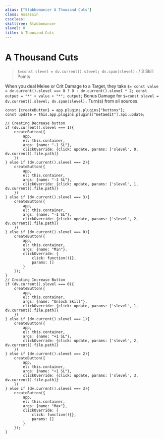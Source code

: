 ```yaml
---
alias: ["Stabbomancer A Thousand Cuts"]
class: Assassin
cssclass: 
skilltree: Stabbomancer
slevel: 0
title: A Thousand Cuts
---
```


# A Thousand Cuts
> `$=const slevel = dv.current().slevel; dv.span(slevel);` / 3 Skill Points

When you deal Melee or Crit Damage to a Target, they take `$= const value = dv.current().slevel === 0 ? 0 : dv.current().slevel * 2; const output = "*" + value + "*"; output;` Bonus Damage for `$=const slevel = dv.current().slevel; dv.span(slevel);` Turn(s) from all sources.

```dataviewjs
const {createButton} = app.plugins.plugins["buttons"];
const update = this.app.plugins.plugins["metaedit"].api.update;

// Creating Decrease button
if (dv.current().slevel === 1){
    createButton({
        app,
        el: this.container,
        args: {name: "-1 SL"}, 
        clickOverride: {click: update, params: ['slevel', 0, dv.current().file.path]}
    })
} else if (dv.current().slevel === 2){
    createButton({
        app,
        el: this.container,
        args: {name: "-1 SL"}, 
        clickOverride: {click: update, params: ['slevel', 1, dv.current().file.path]}
    })
} else if (dv.current().slevel === 3){
    createButton({
        app,
        el: this.container,
        args: {name: "-1 SL"}, 
        clickOverride: {click: update, params: ['slevel', 2, dv.current().file.path]}
    })
} else if (dv.current().slevel === 0){
    createButton({
        app,
        el: this.container,
        args: {name: "Min"}, 
        clickOverride: {
            click: function(){},
            params: []
        }
    });
}
// Creating Increase Button
if (dv.current().slevel === 0){
    createButton({
        app,
        el: this.container,
        args: {name: "Unlock Skill"}, 
        clickOverride: {click: update, params: ['slevel', 1, dv.current().file.path]}
    })
} else if (dv.current().slevel === 1){
    createButton({
        app,
        el: this.container,
        args: {name: "+1 SL"}, 
        clickOverride: {click: update, params: ['slevel', 2, dv.current().file.path]}
    })
} else if (dv.current().slevel === 2){
    createButton({
        app,
        el: this.container,
        args: {name: "+1 SL"}, 
        clickOverride: {click: update, params: ['slevel', 3, dv.current().file.path]}
    })
} else if (dv.current().slevel === 3){
    createButton({
        app,
        el: this.container,
        args: {name: "Max"}, 
        clickOverride: {
            click: function(){},
            params: []
        }
    });
}
```